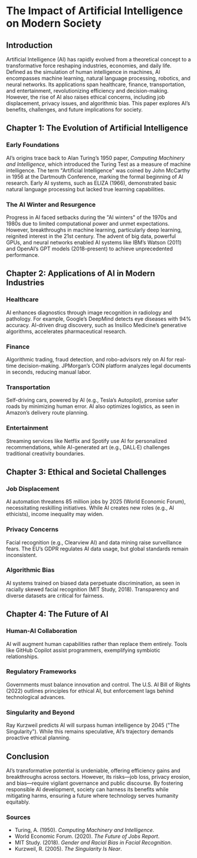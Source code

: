 # The Impact of Artificial Intelligence on Modern Society  

## Introduction  

Artificial Intelligence (AI) has rapidly evolved from a theoretical concept to a transformative force reshaping industries, economies, and daily life. Defined as the simulation of human intelligence in machines, AI encompasses machine learning, natural language processing, robotics, and neural networks. Its applications span healthcare, finance, transportation, and entertainment, revolutionizing efficiency and decision-making. However, the rise of AI also raises ethical concerns, including job displacement, privacy issues, and algorithmic bias. This paper explores AI’s benefits, challenges, and future implications for society.  

## Chapter 1: The Evolution of Artificial Intelligence  

### Early Foundations  
AI’s origins trace back to Alan Turing’s 1950 paper, *Computing Machinery and Intelligence*, which introduced the Turing Test as a measure of machine intelligence. The term "Artificial Intelligence" was coined by John McCarthy in 1956 at the Dartmouth Conference, marking the formal beginning of AI research. Early AI systems, such as ELIZA (1966), demonstrated basic natural language processing but lacked true learning capabilities.  

### The AI Winter and Resurgence  
Progress in AI faced setbacks during the "AI winters" of the 1970s and 1980s due to limited computational power and unmet expectations. However, breakthroughs in machine learning, particularly deep learning, reignited interest in the 21st century. The advent of big data, powerful GPUs, and neural networks enabled AI systems like IBM’s Watson (2011) and OpenAI’s GPT models (2018–present) to achieve unprecedented performance.  

## Chapter 2: Applications of AI in Modern Industries  

### Healthcare  
AI enhances diagnostics through image recognition in radiology and pathology. For example, Google’s DeepMind detects eye diseases with 94% accuracy. AI-driven drug discovery, such as Insilico Medicine’s generative algorithms, accelerates pharmaceutical research.  

### Finance  
Algorithmic trading, fraud detection, and robo-advisors rely on AI for real-time decision-making. JPMorgan’s COiN platform analyzes legal documents in seconds, reducing manual labor.  

### Transportation  
Self-driving cars, powered by AI (e.g., Tesla’s Autopilot), promise safer roads by minimizing human error. AI also optimizes logistics, as seen in Amazon’s delivery route planning.  

### Entertainment  
Streaming services like Netflix and Spotify use AI for personalized recommendations, while AI-generated art (e.g., DALL·E) challenges traditional creativity boundaries.  

## Chapter 3: Ethical and Societal Challenges  

### Job Displacement  
AI automation threatens 85 million jobs by 2025 (World Economic Forum), necessitating reskilling initiatives. While AI creates new roles (e.g., AI ethicists), income inequality may widen.  

### Privacy Concerns  
Facial recognition (e.g., Clearview AI) and data mining raise surveillance fears. The EU’s GDPR regulates AI data usage, but global standards remain inconsistent.  

### Algorithmic Bias  
AI systems trained on biased data perpetuate discrimination, as seen in racially skewed facial recognition (MIT Study, 2018). Transparency and diverse datasets are critical for fairness.  

## Chapter 4: The Future of AI  

### Human-AI Collaboration  
AI will augment human capabilities rather than replace them entirely. Tools like GitHub Copilot assist programmers, exemplifying symbiotic relationships.  

### Regulatory Frameworks  
Governments must balance innovation and control. The U.S. AI Bill of Rights (2022) outlines principles for ethical AI, but enforcement lags behind technological advances.  

### Singularity and Beyond  
Ray Kurzweil predicts AI will surpass human intelligence by 2045 ("The Singularity"). While this remains speculative, AI’s trajectory demands proactive ethical planning.  

## Conclusion  

AI’s transformative potential is undeniable, offering efficiency gains and breakthroughs across sectors. However, its risks—job loss, privacy erosion, and bias—require vigilant governance and public discourse. By fostering responsible AI development, society can harness its benefits while mitigating harms, ensuring a future where technology serves humanity equitably.  

### Sources  
- Turing, A. (1950). *Computing Machinery and Intelligence*.  
- World Economic Forum. (2020). *The Future of Jobs Report*.  
- MIT Study. (2018). *Gender and Racial Bias in Facial Recognition*.  
- Kurzweil, R. (2005). *The Singularity Is Near*.